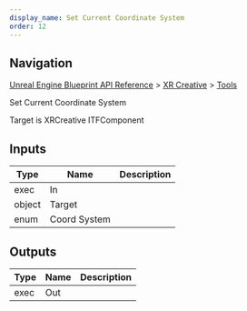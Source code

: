 ```yaml
---
display_name: Set Current Coordinate System
order: 12
---
```

## Navigation

[Unreal Engine Blueprint API Reference](https://dev.epicgames.com/documentation/en-us/unreal-engine/BlueprintAPI) > [XR Creative](https://dev.epicgames.com/documentation/en-us/unreal-engine/BlueprintAPI/XRCreative) > [Tools](https://dev.epicgames.com/documentation/en-us/unreal-engine/BlueprintAPI/XRCreative/Tools)

Set Current Coordinate System

Target is XRCreative ITFComponent

## Inputs

| Type | Name | Description |
| --- | --- | --- |
| exec | In |  |
| object | Target |  |
| enum | Coord System |  |

## Outputs

| Type | Name | Description |
| --- | --- | --- |
| exec | Out |  |

